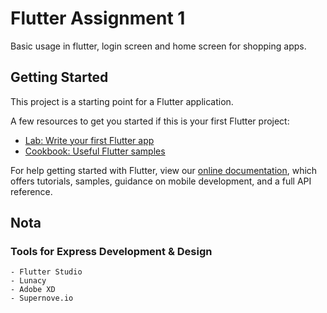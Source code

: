 # Flutter Assignment 1

Basic usage in flutter, login screen and home screen for shopping apps. 

## Getting Started

This project is a starting point for a Flutter application.

A few resources to get you started if this is your first Flutter project:

- [Lab: Write your first Flutter app](https://flutter.dev/docs/get-started/codelab)
- [Cookbook: Useful Flutter samples](https://flutter.dev/docs/cookbook)

For help getting started with Flutter, view our
[online documentation](https://flutter.dev/docs), which offers tutorials,
samples, guidance on mobile development, and a full API reference.

## Nota

### Tools for Express Development & Design
    - Flutter Studio
    - Lunacy
    - Adobe XD
    - Supernove.io
